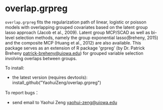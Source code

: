 # overlap.grpreg

`overlap.grpreg` fits the regularization path of linear, logistic or poisson 
models with overlapping grouped covariates based on the latent group lasso 
approach (Jacob et al., 2009). Latent group MCP/SCAD as well as bi-level 
selection methods, namely the group exponential lasso(Breheny, 2015) and the 
composite MCP (Huang et al., 2012) are also available. This package serves as 
an extension of R package 'grpreg' (by Dr. Patrick Breheny <patrick-breheny@uiowa.edu>) 
for grouped variable selection involving overlaps between groups.

To install:
* the latest version (requires devtools): install_github("YaohuiZeng/overlap.grpreg")

To report bugs：
* send email to Yaohui Zeng <yaohui-zeng@uiowa.edu>
